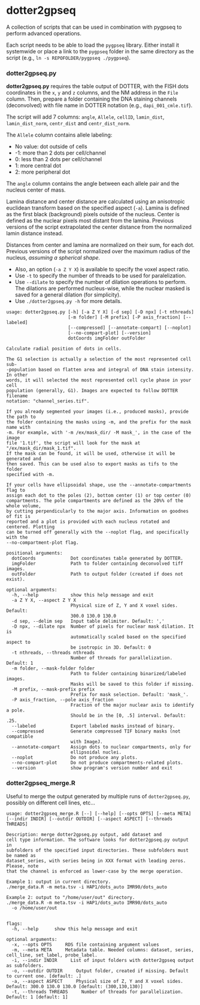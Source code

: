 dotter2gpseq
=============

A collection of scripts that can be used in combination with pygpseq to perform advanced operations.

Each script needs to be able to load the `pygpseq` library. Either install it systemwide or place a link to the `pygpseq` folder in the same directory as the script (e.g., `ln -s REPOFOLDER/pygpseq ./pygpseq`).

### dotter2gpseq.py

**dotter2gpseq.py** requires the table output of DOTTER, with the FISH dots coordinates in the `x`, `y` and `z` columns, and the NM address in the `File` column. Then, prepare a folder containing the DNA staining channels (deconvolved) with file name in DOTTER notation (e.g., `dapi_001_cmle.tif`).

The script will add 7 columns: `angle`, `Allele`, `cellID`, `lamin_dist`, `lamin_dist_norm`, `centr_dist` and `centr_dist_norm`.

The `Allele` column contains allele labeling:

- No value: dot outside of cells
- -1: more than 2 dots per cell/channel
- 0: less than 2 dots per cell/channel
- 1: more central dot
- 2: more peripheral dot

The `angle` column contains the angle between each allele pair and the nucleus center of mass.

Lamina distance and center distance are calculated using an anisotropic euclidean transform based on the specified aspect (`-a`). Lamina is defined as the first black (background) pixels outside of the nucleus. Center is defined as the nuclear pixels most distant from the lamina. Previous versions of the script extrapolated the center distance from the normalized lamin distance instead.

Distances from center and lamina are normalized on their sum, for each dot. Previous versions of the script normalized over the maximum radius of the nucleus, *assuming a spherical shape*.

* Also, an option (`-a Z Y X`) is available to specify the voxel aspect ratio.
* Use `-t` to specify the number of threads to be used for paralelization.
* Use `--dilate` to specify the number of dilation operations to perform. The dilations are performed nucleus-wise, while the nuclear masked is saved for a general dilation (for simplicity).
* Use `./dotter2gpseq.py -h` for more details.

```
usage: dotter2gpseq.py [-h] [-a Z Y X] [-d sep] [-D npx] [-t nthreads]
                       [-m folder] [-M prefix] [-P axis_fraction] [--labeled]
                       [--compressed] [--annotate-compart] [--noplot]
                       [--no-compart-plot] [--version]
                       dotCoords imgFolder outFolder

Calculate radial position of dots in cells.

The G1 selection is actually a selection of the most represented cell sub-
-population based on flatten area and integral of DNA stain intensity. In other
words, it will selected the most represented cell cycle phase in your cell
population (generally, G1). Images are expected to follow DOTTER filename
notation: "channel_series.tif".

If you already segmented your images (i.e., produced masks), provide the path to
the folder containing the masks using -m, and the prefix for the mask name with
-m. For example, with '-m /ex/mask_dir/ -M mask_', in the case of the image
file '1.tif', the script will look for the mask at "/ex/mask_dir/mask_1.tif".
If the mask can be found, it will be used, otherwise it will be generated and
then saved. This can be used also to export masks as tifs to the folder
specified with -m.

If your cells have ellipsoidal shape, use the --annotate-compartments flag to
assign each dot to the poles (2), bottom center (1) or top center (0)
compartments. The pole compartments are defined as the 20%% of the whole volume,
by cutting perpendicularly to the major axis. Information on goodnes of fit is
reported and a plot is provided with each nucleus rotated and centered. Plotting
can be turned off generally with the --noplot flag, and specifically with the
--no-compartment-plot flag.

positional arguments:
  dotCoords             Dot coordinates table generated by DOTTER.
  imgFolder             Path to folder containing deconvolved tiff images.
  outFolder             Path to output folder (created if does not exist).

optional arguments:
  -h, --help            show this help message and exit
  -a Z Y X, --aspect Z Y X
                        Physical size of Z, Y and X voxel sides. Default:
                        300.0 130.0 130.0
  -d sep, --delim sep   Input table delimiter. Default: ','
  -D npx, --dilate npx  Number of pixels for nuclear mask dilation. It is
                        automatically scaled based on the specified aspect to
                        be isotropic in 3D. Default: 0
  -t nthreads, --threads nthreads
                        Number of threads for parallelization. Default: 1
  -m folder, --mask-folder folder
                        Path to folder containing binarized/labeled images.
                        Masks will be saved to this folder if missing.
  -M prefix, --mask-prefix prefix
                        Prefix for mask selection. Default: 'mask_'.
  -P axis_fraction, --pole axis_fraction
                        Fraction of the major nuclear axis to identify a pole.
                        Should be in the [0, .5] interval. Default: .25.
  --labeled             Export labeled masks instead of binary.
  --compressed          Generate compressed TIF binary masks (not compatible
                        with ImageJ.
  --annotate-compart    Assign dots to nuclear compartments, only for
                        ellipsoidal nuclei.
  --noplot              Do not produce any plots.
  --no-compart-plot     Do not produce compartments-related plots.
  --version             show program's version number and exit
```

### dotter2gpseq_merge.R

Useful to merge the output generated by multiple runs of `dotter2gpseq.py`, possibly on different cell lines, etc...

```
usage: dotter2gpseq_merge.R [--] [--help] [--opts OPTS] [--meta META] [--indir INDIR] [--outdir OUTDIR] [--aspect ASPECT] [--threads THREADS] 

Description: merge dotter2gpseq.py output, add dataset and
cell type information. The software looks for dotter2gpseq.py output in
subfolders of the specified input directories. These subfolders must be named as
dataset_series, with series being in XXX format with leading zeros. Please, note
that the channel is enforced as lower-case by the merge operation.

Example 1: output in current directory.
./merge_data.R -m meta.tsv -i HAP1/dots_auto IMR90/dots_auto

Example 2: output to "/home/user/out" directory.
./merge_data.R -m meta.tsv -i HAP1/dots_auto IMR90/dots_auto
  -o /home/user/out


flags:
  -h, --help      show this help message and exit

optional arguments:
  -x, --opts OPTS     RDS file containing argument values
  -m, --meta META     Metadata table. Needed columns: dataset, series, cell_line, set_label, probe_label.
  -i, --indir INDIR     List of input folders with dotter2gpseq output as subfolders.
  -o, --outdir OUTDIR     Output folder, created if missing. Default to current one. [default: .]
  -a, --aspect ASPECT     Physical size of Z, Y and X voxel sides. Default: 300.0 130.0 130.0 [default: (300,130,130)]
  -t, --threads THREADS     Number of threads for parallelization. Default: 1 [default: 1]
```
